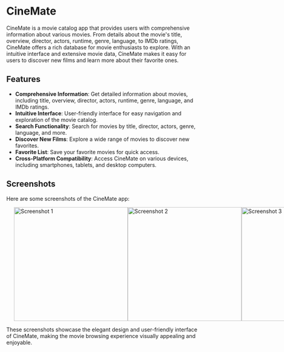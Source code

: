 # CineMate

CineMate is a movie catalog app that provides users with comprehensive information about various movies. From details about the movie's title, overview, director, actors, runtime, genre, language, to IMDb ratings, CineMate offers a rich database for movie enthusiasts to explore. With an intuitive interface and extensive movie data, CineMate makes it easy for users to discover new films and learn more about their favorite ones.

## Features

- **Comprehensive Information**: Get detailed information about movies, including title, overview, director, actors, runtime, genre, language, and IMDb ratings.
- **Intuitive Interface**: User-friendly interface for easy navigation and exploration of the movie catalog.
- **Search Functionality**: Search for movies by title, director, actors, genre, language, and more.
- **Discover New Films**: Explore a wide range of movies to discover new favorites.
- **Favorite List**: Save your favorite movies for quick access.
- **Cross-Platform Compatibility**: Access CineMate on various devices, including smartphones, tablets, and desktop computers.

## Screenshots

Here are some screenshots of the CineMate app:

<div style="display: flex; justify-content: space-between; margin: 0 20px;">
  <img width="300" alt="Screenshot 1" src="https://github.com/Sahilarneja/Cinemate-app/assets/112506972/76ae082c-77bb-43cc-9be9-f3f0298e8da0">
  <img width="300" alt="Screenshot 2" src="https://github.com/Sahilarneja/Cinemate-app/assets/112506972/bc070973-f4b8-4eee-a1b4-b59c4ecb48a0.png">
  <img width="300" alt="Screenshot 3" src="https://github.com/Sahilarneja/Cinemate-app/assets/112506972/acd1d363-adc7-466c-ad19-e3fdbe3cb44c.png">
</div>

These screenshots showcase the elegant design and user-friendly interface of CineMate, making the movie browsing experience visually appealing and enjoyable.


